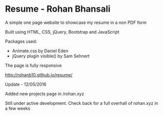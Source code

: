 # Resume - Rohan Bhansali

A simple one page website to showcase my resume in a non PDF form

Built using HTML, CSS, jQuery, Bootstrap and JavaScript

Packages used: 

* Animate.css by Daniel Eden
* jQuery plugin visible() by Sam Sehnert

The page is fully responsive

http://rohanb10.github.io/resume/

Update - 12/05/2016

Added new projects page in /rohan.xyz

Still under active development. Check back for a full overhall of rohan.xyz in a few weeks
